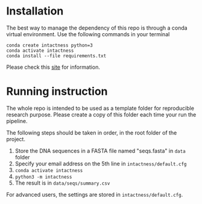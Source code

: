 # Installation

The best way to manage the dependency of this repo is through a conda virtual
environment. Use the following commands in your terminal

```
conda create intactness python=3
conda activate intactness
conda install --file requirements.txt
```

Please check this [site](https://www.anaconda.com/) for information.


# Running instruction

The whole repo is intended to be used as a template folder for reproducible
research purpose. Please create a copy of this folder each time your run the
pipeline.

The following steps should be taken in order, in the root folder of the project.

1. Store the DNA sequences in a FASTA file named "seqs.fasta" in `data` folder
1. Specify your email address on the 5th line in `intactness/default.cfg`
1. `conda activate intactness`
1. `python3 -m intactness`
1. The result is in `data/seqs/summary.csv`

For advanced users, the settings are stored in `intactness/default.cfg`.

